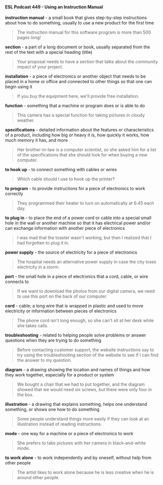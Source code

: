 #### ESL Podcast 449 - Using an Instruction Manual

**instruction manual** - a small book that gives step-by-step instructions about
how to do something, usually to use a new product for the first time

> The instruction manual for this software program is more than 500 pages long!

**section** - a part of a long document or book, usually separated from the rest of
the text with a special heading (title)

> Your proposal needs to have a section that talks about the community impact of
your project.

**installation** - a piece of electronics or another object that needs to be placed in
a home or office and connected to other things so that one can begin using it

> If you buy the equipment here, we'll provide free installation.

**function** - something that a machine or program does or is able to do

> This camera has a special function for taking pictures in cloudy weather.

**specifications** - detailed information about the features or characteristics of a
product, including how big or heavy it is, how quickly it works, how much memory
it has, and more

> Her brother-in-law is a computer scientist, so she asked him for a list of the
specifications that she should look for when buying a new computer.

**to hook up** - to connect something with cables or wires

> Which cable should I use to hook up the printer?

**to program** - to provide instructions for a piece of electronics to work correctly

> They programmed their heater to turn on automatically at 6:45 each day.

**to plug in** - to place the end of a power cord or cable into a special small hole in
the wall or another machine so that it has electrical power and/or can exchange
information with another piece of electronics

> I was mad that the toaster wasn't working, but then I realized that I had
forgotten to plug it in.

**power supply** - the source of electricity for a piece of electronics

> The hospital needs an alternative power supply in case the city loses electricity
in a storm.

**port** - the small hole in a piece of electronics that a cord, cable, or wire connects
to

> If we want to download the photos from our digital camera, we need to use this
port on the back of our computer.

**cord** - cable; a long wire that is wrapped in plastic and used to move electricity
or information between pieces of electronics

> The phone cord isn't long enough, so she can't sit at her desk while she takes
calls.

**troubleshooting** - related to helping people solve problems or answer questions
when they are trying to do something

> Before contacting customer support, the website instructions say to try using
the troubleshooting section of the website to see if I can find the answer to my
question.

**diagram** - a drawing showing the location and names of things and how they
work together, especially for a product or system

> We bought a chair that we had to put together, and the diagram showed that we
would need six screws, but there were only four in the box.

**illustration** - a drawing that explains something, helps one understand
something, or shows one how to do something

> Some people understand things more easily if they can look at an illustration
instead of reading instructions.

**mode** - one way for a machine or a piece of electronics to work

> She prefers to take pictures with her camera in black-and-white mode.

**to work alone** - to work independently and by oneself, without help from other
people

> The artist likes to work alone because he is less creative when he is around
other people.

